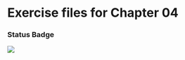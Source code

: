 # Exercise files for Chapter 04

### Status Badge
![](https://github.com/silverstone1903/github-actions-exercises/workflows/ch01-01-1/badge.svg)